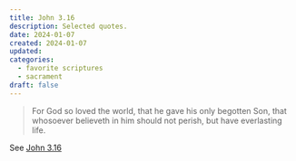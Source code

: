 ```yaml
---
title: John 3.16
description: Selected quotes.
date: 2024-01-07
created: 2024-01-07
updated: 
categories:
  - favorite scriptures
  - sacrament
draft: false
---
```


> For God so loved the world, that he gave his only begotten Son, that whosoever believeth in him should not perish, but have everlasting life.

See [John 3.16](https://www.churchofjesuschrist.org/study/scriptures/nt/john/3?id=p16&lang=eng#p16)